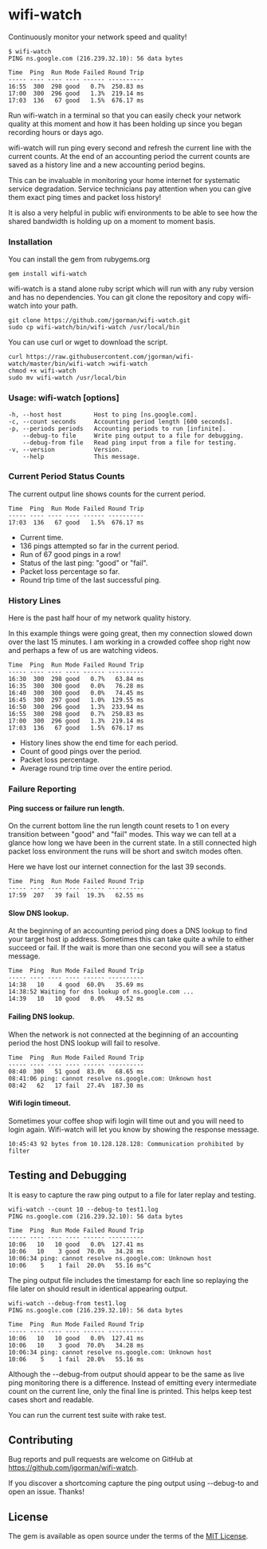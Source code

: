 # wifi-watch

Continuously monitor your network speed and quality!

```
$ wifi-watch
PING ns.google.com (216.239.32.10): 56 data bytes

Time  Ping  Run Mode Failed Round Trip
----- ---- ---- ---- ------ ----------
16:55  300  298 good   0.7%  250.83 ms
17:00  300  296 good   1.3%  219.14 ms
17:03  136   67 good   1.5%  676.17 ms
```

Run wifi-watch in a terminal so that you can easily check
your network quality at this moment and how it has been
holding up since you began recording hours or days ago.

wifi-watch will run ping every second and refresh the
current line with the current counts. At the end of
an accounting period the current counts are saved
as a history line and a new accounting period begins.

This can be invaluable in monitoring your home internet
for systematic service degradation. Service technicians
pay attention when you can give them exact ping times
and packet loss history!

It is also a very helpful in public wifi environments
to be able to see how the shared bandwidth is holding up
on a moment to moment basis.

### Installation

You can install the gem from rubygems.org

```
gem install wifi-watch
```

wifi-watch is a stand alone ruby script which will run with
any ruby version and has no dependencies. You can git clone
the repository and copy wifi-watch into your path.

```
git clone https://github.com/jgorman/wifi-watch.git
sudo cp wifi-watch/bin/wifi-watch /usr/local/bin
```

You can use curl or wget to download the script.

```
curl https://raw.githubusercontent.com/jgorman/wifi-watch/master/bin/wifi-watch >wifi-watch
chmod +x wifi-watch
sudo mv wifi-watch /usr/local/bin
```

### Usage: wifi-watch [options]

```
-h, --host host         Host to ping [ns.google.com].
-c, --count seconds     Accounting period length [600 seconds].
-p, --periods periods   Accounting periods to run [infinite].
    --debug-to file     Write ping output to a file for debugging.
    --debug-from file   Read ping input from a file for testing.
-v, --version           Version.
    --help              This message.
```

### Current Period Status Counts

The current output line shows counts for the current period.

```
Time  Ping  Run Mode Failed Round Trip
----- ---- ---- ---- ------ ----------
17:03  136   67 good   1.5%  676.17 ms
```

- Current time.
- 136 pings attempted so far in the current period.
- Run of 67 good pings in a row!
- Status of the last ping: "good" or "fail".
- Packet loss percentage so far.
- Round trip time of the last successful ping.

### History Lines

Here is the past half hour of my network quality history.

In this example things were going great, then my
connection slowed down over the last 15 minutes.
I am working in a crowded coffee shop right now
and perhaps a few of us are watching videos.

```
Time  Ping  Run Mode Failed Round Trip
----- ---- ---- ---- ------ ----------
16:30  300  298 good   0.7%   63.84 ms
16:35  300  300 good   0.0%   76.28 ms
16:40  300  300 good   0.0%   74.45 ms
16:45  300  297 good   1.0%  129.55 ms
16:50  300  296 good   1.3%  233.94 ms
16:55  300  298 good   0.7%  250.83 ms
17:00  300  296 good   1.3%  219.14 ms
17:03  136   67 good   1.5%  676.17 ms
```

- History lines show the end time for each period.
- Count of good pings over the period.
- Packet loss percentage.
- Average round trip time over the entire period.

### Failure Reporting

#### Ping success or failure run length.

On the current bottom line the run length count resets to 1
on every transition between "good" and "fail" modes. This way
we can tell at a glance how long we have been in the current
state. In a still connected high packet loss environment
the runs will be short and switch modes often.

Here we have lost our internet connection for the last 39 seconds.

```
Time  Ping  Run Mode Failed Round Trip
----- ---- ---- ---- ------ ----------
17:59  207   39 fail  19.3%   62.55 ms
```

#### Slow DNS lookup.

At the beginning of an accounting period ping does a DNS lookup
to find your target host ip address. Sometimes this can take
quite a while to either succeed or fail. If the wait is more
than one second you will see a status message.

```
Time  Ping  Run Mode Failed Round Trip
----- ---- ---- ---- ------ ----------
14:38   10    4 good  60.0%   35.69 ms
14:38:52 Waiting for dns lookup of ns.google.com ...
14:39   10   10 good   0.0%   49.52 ms
```

#### Failing DNS lookup.

When the network is not connected at the beginning of an
accounting period the host DNS lookup will fail to resolve.

```
Time  Ping  Run Mode Failed Round Trip
----- ---- ---- ---- ------ ----------
08:40  300   51 good  83.0%   68.65 ms
08:41:06 ping: cannot resolve ns.google.com: Unknown host
08:42   62   17 fail  27.4%  187.30 ms
```

#### Wifi login timeout.

Sometimes your coffee shop wifi login will time out and you will
need to login again. Wifi-watch will let you know by showing the
response message.

```
10:45:43 92 bytes from 10.128.128.128: Communication prohibited by filter
```

## Testing and Debugging

It is easy to capture the raw ping output to a file for later
replay and testing.

```
wifi-watch --count 10 --debug-to test1.log
PING ns.google.com (216.239.32.10): 56 data bytes

Time  Ping  Run Mode Failed Round Trip
----- ---- ---- ---- ------ ----------
10:06   10   10 good   0.0%  127.41 ms
10:06   10    3 good  70.0%   34.28 ms
10:06:34 ping: cannot resolve ns.google.com: Unknown host
10:06    5    1 fail  20.0%   55.16 ms^C
```

The ping output file includes the timestamp for each line
so replaying the file later on should result in
identical appearing output.

```
wifi-watch --debug-from test1.log
PING ns.google.com (216.239.32.10): 56 data bytes

Time  Ping  Run Mode Failed Round Trip
----- ---- ---- ---- ------ ----------
10:06   10   10 good   0.0%  127.41 ms
10:06   10    3 good  70.0%   34.28 ms
10:06:34 ping: cannot resolve ns.google.com: Unknown host
10:06    5    1 fail  20.0%   55.16 ms
```

Although the --debug-from output should appear to be the same
as live ping monitoring there is a difference. Instead of emitting
every intermediate count on the current line, only the final
line is printed. This helps keep test cases short and readable.

You can run the current test suite with rake test.

## Contributing

Bug reports and pull requests are welcome on GitHub at
https://github.com/jgorman/wifi-watch.

If you discover a shortcoming capture the ping output
using --debug-to and open an issue. Thanks!

## License

The gem is available as open source under the terms of the [MIT License](https://opensource.org/licenses/MIT).
